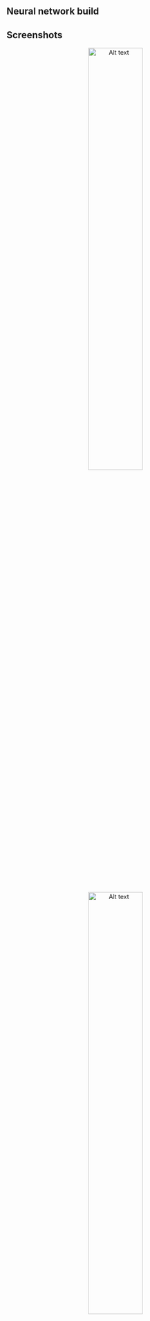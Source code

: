 
## Neural network build


## Screenshots
<p align="center">
  <img src="./readme-images/" alt="Alt text" width="50%" />
    <img src="./readme-images/" alt="Alt text" width="50%" />

</p>

### AI Strategy and Evaluation Function

In our Checkers game, we've implemented an AI strategy supported by a thoughtfully developed [evaluation function](./src/AI/evaluate.ts). This function dynamically scores game positions to guide the AI's decisions, considering both current and potential future states of the board. The evaluation is based on several factors:

1. **Basic Scoring**: Evaluates based on the number and type of pieces for each player.
2. **Board Control**: Extra points for controlling the center of the board.
3. **Advancement Scoring**: Scores normal pieces that are close to becoming kings (reaching the last row).
4. **Mobility**: Assesses the game based on the mobility of the pieces.
5. **Jump Potential**: Rewards positions that have potential jumps.
6. **Positional Play**: Penalizes pieces that stay too long in their initial positions, encouraging movement.
7. **Endgame Kings**: In the endgame (when 12 or fewer pieces remain), kings receive additional points.

The AI's decision-making is  tuned using the following configuration weights:

```javascript
export const evaluationConfig = {
    centerRows: [3, 4],
    centerWeight: 0.3,
    nearingKingingWeight: 0.5,
    pieceValue: {
        player1: -1, // Opponnet 
        player1King: -3, // Opponnet 
        player2: 1, // Bot 
        player2King: 3, // Bot
    },
    botInitialRow: 7,
    mobilityWeight: 0.2,
    jumpWeight: 0.8,
    endgameThreshold: 12, // Number of total pieces below which the game is considered to be in endgame
    endgameKingWeight: 0.7, // Additional weight for kings in endgame
    minMovesBeforePenaltyOnInitial: 15, // Number of moves before penalties on initial position 
    initialPositionPenalty: 0.2
};
```

## Technologies Used
- Typescript
- React
- Redux

## Contributing
Feel free to contribute.

## License
Open source.


## Available Scripts

In the project directory, you can run:

### `npm start`
Runs the app in the development mode.\
Open [http://localhost:3000](http://localhost:3000) to view it in the browser.

The page will reload if you make edits.\
You will also see any lint errors in the console.

### `npm run build`
Builds the app for production to the `build` folder.\
It correctly bundles React in production mode and optimizes the build for the best performance.

The build is minified and the filenames include the hashes.\
Your app is ready to be deployed!

See the section about [deployment](https://facebook.github.io/create-react-app/docs/deployment) for more information.
